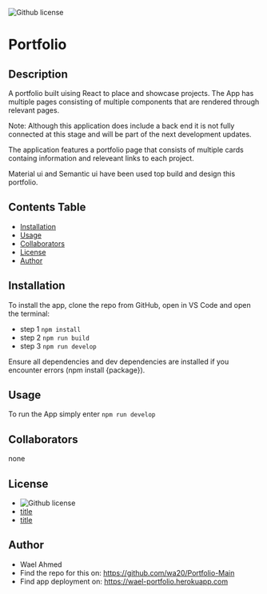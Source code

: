 
![Github license](https://img.shields.io/badge/license-MIT-blue.svg)

# Portfolio

  ## Description

A portfolio built uising React to place and showcase projects. The App has multiple pages consisting of multiple components that are rendered through relevant pages.

Note: Although this application does include a back end it is not fully connected at this stage and will be part of the next development updates.

The application features a portfolio page that consists of multiple cards containg information and releveant links to each project.

Material ui and Semantic ui have been used top build and design this portfolio.


  ## Contents Table
  - [Installation](#Installation)
  - [Usage](#|Usage)
  - [Collaborators](#Collaborators)
  - [License](#License)
  - [Author](#Author)


## Installation

To install the app, clone the repo from GitHub, open in VS Code and open the terminal:

* step 1 `npm install`
* step 2 `npm run build`
* step 3 `npm run develop`

Ensure all dependencies and dev dependencies are installed if you encounter errors (npm install {package}).

## Usage

To run the App simply enter `npm run develop`


## Collaborators
none


## License
- ![Github license](https://img.shields.io/badge/license-MIT-blue.svg)
- [title](https://opensource.org/licenses/MIT)
- [title](https://opensource.org/licenses/MIT)

## Author
- Wael Ahmed
- Find the repo for this on: https://github.com/wa20/Portfolio-Main
- Find app deployment on: https://wael-portfolio.herokuapp.com





